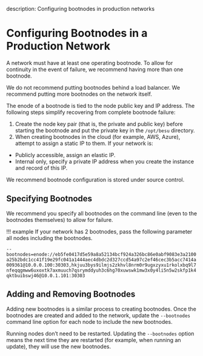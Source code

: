 description: Configuring bootnodes in production networks    
<!--- END of page meta data -->

# Configuring Bootnodes in a Production Network 

A network must have at least one operating bootnode. To allow for continuity in the event of failure, 
we recommend having more than one bootnode. 

We do not recommend putting bootnodes behind a load balancer. We recommend putting more bootnodes on the network itself. 

The enode of a bootnode is tied to the node public key and IP address. The following steps simplify recovering
from complete bootnode failure: 

1. Create the node key pair (that is, the private and public key) before starting the bootnode and put
the private key in the `/opt/besu` directory.
1. When creating bootnodes in the cloud (for example, AWS, Azure), attempt to assign a static IP to them. 
If your network is: 
* Publicly accessible, assign an elastic IP. 
* Internal only, specify a private IP address when you create the instance and record of this IP. 

We recommend bootnode configuration is stored under source control. 

## Specifying Bootnodes 

We recommend you specify all bootnodes on the command line (even to the bootnodes themselves) to allow for failure. 

!!! example 
    If your network has 2 bootnodes, pass the following parameter all nodes including the bootnodes. 

   `--bootnodes=enode://eb5fe0417d5e59a8a52134bcf924a326bc86e0abf9083e3a2100a25b2bdc1cc41f19e29fc041a1444aec4dbdc2d327ccd54a97c2ef46cec3b5acc7414a009361@10.0.0.100:30303,hkjuu3bys9ilmjs2zkhvl8nrm0r9ugxzyxu1rkolxbq9l7nfeqqgmww6uxoxtk7axmuuch7qsrymddyuh3c6hg70xuwswk1mw3x0y4li5n5w2skfp1k4qktbuibswj46@10.0.1.101:30303`

## Adding and Removing Bootnodes 

Adding new bootnodes is a similar process to creating bootnodes. Once the bootnodes are created and added to the network,
update the `--bootnodes` command line option for each node to include the new bootnodes. 

Running nodes don’t need to be restarted. Updating the `--bootnodes` option means the next time they are 
restarted (for example, when running an update), they will use the new bootnodes.  
